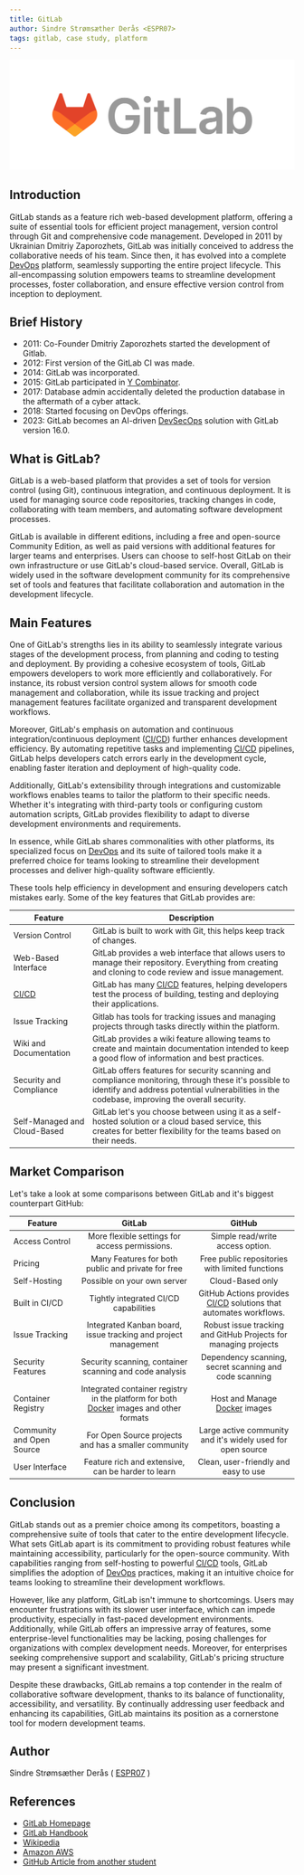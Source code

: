 ```yaml
---
title: GitLab
author: Sindre Strømsæther Derås <ESPR07>
tags: gitlab, case study, platform
---
```


![Gitlab Logo](/src/assets/gitlab/gitlab-logo-200.svg)

## Introduction

GitLab stands as a feature rich web-based development platform, offering a suite of essential tools for efficient project management, version control through Git and comprehensive code management. Developed in 2011 by Ukrainian Dmitriy Zaporozhets, GitLab was initially conceived to address the collaborative needs of his team. Since then, it has evolved into a complete [DevOps](https://about.gitlab.com/topics/devops/) platform, seamlessly supporting the entire project lifecycle. This all-encompassing solution empowers teams to streamline development processes, foster collaboration, and ensure effective version control from inception to deployment. 

## Brief History

- 2011: Co-Founder Dmitriy Zaporozhets started the development of Gitlab.
- 2012: First version of the GitLab CI was made.
- 2014: GitLab was incorporated.
- 2015: GitLab participated in [Y Combinator](https://about.gitlab.com/blog/2015/03/04/gitlab-is-part-of-the-y-combinator-family/).
- 2017: Database admin accidentally deleted the production database in the aftermath of a cyber attack.
- 2018: Started focusing on DevOps offerings.
- 2023: GitLab becomes an AI-driven [DevSecOps](https://aws.amazon.com/what-is/devsecops/) solution with GitLab version 16.0.

## What is GitLab?
GitLab is a web-based platform that provides a set of tools for version control (using Git), continuous integration, and continuous deployment. It is used for managing source code repositories, tracking changes in code, collaborating with team members, and automating software development processes.

GitLab is available in different editions, including a free and open-source Community Edition, as well as paid versions with additional features for larger teams and enterprises. Users can choose to self-host GitLab on their own infrastructure or use GitLab's cloud-based service. Overall, GitLab is widely used in the software development community for its comprehensive set of tools and features that facilitate collaboration and automation in the development lifecycle.

## Main Features

One of GitLab's strengths lies in its ability to seamlessly integrate various stages of the development process, from planning and coding to testing and deployment. By providing a cohesive ecosystem of tools, GitLab empowers developers to work more efficiently and collaboratively. For instance, its robust version control system allows for smooth code management and collaboration, while its issue tracking and project management features facilitate organized and transparent development workflows.

Moreover, GitLab's emphasis on automation and continuous integration/continuous deployment ([CI/CD](https://about.gitlab.com/topics/ci-cd/)) further enhances development efficiency. By automating repetitive tasks and implementing [CI/CD](https://about.gitlab.com/topics/ci-cd/) pipelines, GitLab helps developers catch errors early in the development cycle, enabling faster iteration and deployment of high-quality code.

Additionally, GitLab's extensibility through integrations and customizable workflows enables teams to tailor the platform to their specific needs. Whether it's integrating with third-party tools or configuring custom automation scripts, GitLab provides flexibility to adapt to diverse development environments and requirements.

In essence, while GitLab shares commonalities with other platforms, its specialized focus on [DevOps](https://about.gitlab.com/topics/devops/) and its suite of tailored tools make it a preferred choice for teams looking to streamline their development processes and deliver high-quality software efficiently. 

These tools help efficiency in development and ensuring developers catch mistakes early. Some of the key features that GitLab provides are:


| Feature | Description |
| --- | --- |
| Version Control | GitLab is built to work with Git, this helps keep track of changes. |
| Web-Based Interface | GitLab provides a web interface that allows users to manage their repository. Everything from creating and cloning to code review and issue management. |
| [CI/CD](https://about.gitlab.com/topics/ci-cd/) | GitLab has many [CI/CD](https://about.gitlab.com/topics/ci-cd/) features, helping developers test the process of building, testing and deploying their applications. |
| Issue Tracking | Gitlab has tools for tracking issues and managing projects through tasks directly within the platform. |
| Wiki and Documentation | GitLab provides a wiki feature allowing teams to create and maintain documentation intended to keep a good flow of information and best practices. |
| Security and Compliance | GitLab offers features for security scanning and compliance monitoring, through these it's possible to identify and address potential vulnerabilities in the codebase, improving the overall security. |
| Self-Managed and Cloud-Based | GitLab let's you choose between using it as a self-hosted solution or a cloud based service, this creates for better flexibility for the teams based on their needs. |

## Market Comparison

Let's take a look at some comparisons between GitLab and it's biggest counterpart GitHub:

| Feature | GitLab | GitHub |
|   ---     |  :---: |  :---: |
| Access Control | More flexible settings for access permissions. | Simple read/write access option. |
| Pricing | Many Features for both public and private for free | Free public repositories with limited functions |
| Self-Hosting | Possible on your own server | Cloud-Based only |
| Built in CI/CD | Tightly integrated CI/CD capabilities | GitHub Actions provides [CI/CD](https://about.gitlab.com/topics/ci-cd/) solutions that automates workflows. |
| Issue Tracking | Integrated Kanban board, issue tracking and project management | Robust issue tracking and GitHub Projects for managing projects | 
| Security Features | Security scanning, container scanning and code analysis | Dependency scanning, secret scanning and code scanning |
| Container Registry | Integrated container registry in the platform for both [Docker](https://aws.amazon.com/docker/) images and other formats | Host and Manage [Docker](https://aws.amazon.com/docker/) images |
| Community and Open Source | For Open Source projects and has a smaller community | Large active community and it's widely used for open source |
| User Interface | Feature rich and extensive, can be harder to learn | Clean, user-friendly and easy to use 

## Conclusion

GitLab stands out as a premier choice among its competitors, boasting a comprehensive suite of tools that cater to the entire development lifecycle. What sets GitLab apart is its commitment to providing robust features while maintaining accessibility, particularly for the open-source community. With capabilities ranging from self-hosting to powerful [CI/CD](https://about.gitlab.com/topics/ci-cd/) tools, GitLab simplifies the adoption of [DevOps](https://about.gitlab.com/topics/devops/) practices, making it an intuitive choice for teams looking to streamline their development workflows.

However, like any platform, GitLab isn't immune to shortcomings. Users may encounter frustrations with its slower user interface, which can impede productivity, especially in fast-paced development environments. Additionally, while GitLab offers an impressive array of features, some enterprise-level functionalities may be lacking, posing challenges for organizations with complex development needs. Moreover, for enterprises seeking comprehensive support and scalability, GitLab's pricing structure may present a significant investment.

Despite these drawbacks, GitLab remains a top contender in the realm of collaborative software development, thanks to its balance of functionality, accessibility, and versatility. By continually addressing user feedback and enhancing its capabilities, GitLab maintains its position as a cornerstone tool for modern development teams.

## Author
Sindre Strømsæther Derås ( [ESPR07](https://github.com/ESPR07) )

## References

- [GitLab Homepage](https://gitlab.com)
- [GitLab Handbook](https://handbook.gitlab.com/)
- [Wikipedia](https://en.wikipedia.org/wiki/GitLab)
- [Amazon AWS](https://aws.amazon.com/?nc2=h_lg)
- [GitHub Article from another student](/github/github-case-study)